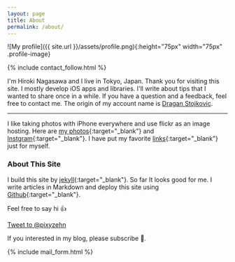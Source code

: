 ```yaml
---
layout: page
title: About
permalink: /about/
---
```


![My profile]({{ site.url }}/assets/profile.png){:height="75px" width="75px" .profile-image}

{% include contact_follow.html %}

I'm Hiroki Nagasawa and I live in Tokyo, Japan. Thank you for visiting this site. I mostly develop iOS apps and libraries. I'll write about tips that I wanted to share once in a while.
If you have a question and a feedback, feel free to contact me. The origin of my account name is [Dragan Stojkovic](https://en.wikipedia.org/wiki/Dragan_Stojkovi%C4%87).  

<hr>

I like taking photos with iPhone everywhere and use flickr as an image hosting. Here are [my photos](https://www.flickr.com/photos/pixyzehn/albums){:target="_blank"} and [Instgram](https://www.instagram.com/pixyzehn/){:target="_blank"}. I have put my favorite [links](../links){:target="_blank"} just for myself.

### About This Site

I build this site by [jekyll](https://github.com/jekyll/jekyll){:target="_blank"}. So far It looks good for me. I write articles in Markdown and deploy this site using [Github](https://github.com/pixyzehn/pixyzehn.github.io){:target="_blank"}.

Feel free to say hi :+1:

<a href="https://twitter.com/intent/tweet?screen_name=pixyzehn" class="twitter-mention-button" data-size="large" data-text="Hi!" data-show-count="false">Tweet to @pixyzehn</a><script async src="//platform.twitter.com/widgets.js" charset="utf-8"></script>

If you interested in my blog, please subscribe :rocket:.

{% include mail_form.html %}
